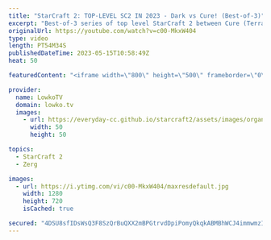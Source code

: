 ```yaml
---
title: "StarCraft 2: TOP-LEVEL SC2 IN 2023 - Dark vs Cure! (Best-of-3)"
excerpt: "Best-of-3 series of top level StarCraft 2 between Cure (Terran) and Dark (Zerg). Cure has been playing very well over the last few months, and in this series he takes on one of the best Zerg players. Support my work: https://patreon.com/lowkotv Lowko Merch: https://lowko.shop  My YouTube channels: https://youtube.com/lowkotv"
originalUrl: https://youtube.com/watch?v=c00-MkxW404
type: video
length: PT54M34S
publishedDateTime: 2023-05-15T10:58:49Z
heat: 50

featuredContent: "<iframe width=\"800\" height=\"500\" frameborder=\"0\" src=\"https://www.youtube.com/embed/c00-MkxW404\" allow=\"accelerometer; autoplay; encrypted-media; gyroscope; picture-in-picture\" allowfullscreen></iframe>"

provider:
  name: LowkoTV
  domain: lowko.tv
  images:
    - url: https://everyday-cc.github.io/starcraft2/assets/images/organizations/lowko.tv-50x50.jpg
      width: 50
      height: 50

topics:
  - StarCraft 2
  - Zerg

images:
  - url: https://i.ytimg.com/vi/c00-MkxW404/maxresdefault.jpg
    width: 1280
    height: 720
    isCached: true

secured: "4DSU8sfIDsWsQ3F8SzQrBuQXX2mBPGtrvdDpiPomyQkqkABMBhWCJ4immwmzICt8g68niKl+2hdzg7YjAtB0vE7BV+ELwJmUCJ6DxZzVuCYTsVp96UqiIbFWVXGgvWxnbARd4na1b9oUP96nl0GkEV6mRPGKhGqWQIKRIpIERSEuoWTwC3TjiUdG8+GVf/nzJQZih9JDOxlZFAK+cjdbRC6k/tPdGRJ0kZt/n5aJr45aHhn44uCFm4jS7JM7gGjA188ojvWFes4EEwdzg1mi1xMQ7jsWbCsTGLlEsi2vzEkpN3Q4Few9Sf1IeTJQNZPEE9gqfhQiPuhrr19eyzdrQTXA/uB/5TsLT1YzU7Eu2LFAsbnrP2HbTlARBKiESxfVRxhsovwruc7cq+WpYdDx/sqFkITgbEY8a9/X1syeoRc=;dnk8gddjJSZHtFJpLDjUSw=="
---
```


